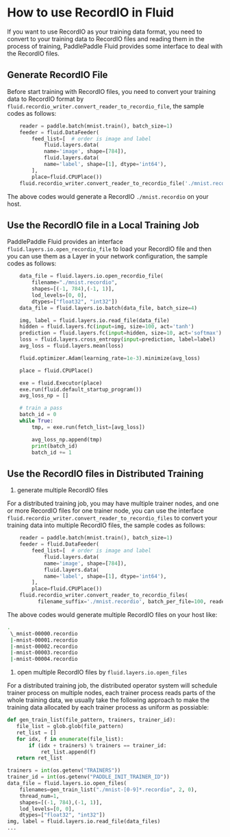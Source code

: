 # How to use RecordIO in Fluid

If you want to use RecordIO as your training data format, you need to convert to your training data
to RecordIO files and reading them in the process of training, PaddlePaddle Fluid provides some
interface to deal with the RecordIO files.

## Generate RecordIO File

Before start training with RecordIO files, you need to convert your training data
to RecordIO format by `fluid.recordio_writer.convert_reader_to_recordio_file`, the sample codes
as follows:

```python
    reader = paddle.batch(mnist.train(), batch_size=1)
    feeder = fluid.DataFeeder(
        feed_list=[  # order is image and label
            fluid.layers.data(
            name='image', shape=[784]),
            fluid.layers.data(
            name='label', shape=[1], dtype='int64'),
        ],
        place=fluid.CPUPlace())
    fluid.recordio_writer.convert_reader_to_recordio_file('./mnist.recordio', reader, feeder)
```

The above codes would generate a RecordIO `./mnist.recordio` on your host.

## Use the RecordIO file in a Local Training Job

PaddlePaddle Fluid provides an interface `fluid.layers.io.open_recordio_file` to load your RecordIO file
and then you can use them as a Layer in your network configuration, the sample codes as follows:

```python
    data_file = fluid.layers.io.open_recordio_file(
        filename="./mnist.recordio",
        shapes=[(-1, 784),(-1, 1)],
        lod_levels=[0, 0],
        dtypes=["float32", "int32"])
    data_file = fluid.layers.io.batch(data_file, batch_size=4)

    img, label = fluid.layers.io.read_file(data_file)
    hidden = fluid.layers.fc(input=img, size=100, act='tanh')
    prediction = fluid.layers.fc(input=hidden, size=10, act='softmax')
    loss = fluid.layers.cross_entropy(input=prediction, label=label)
    avg_loss = fluid.layers.mean(loss)

    fluid.optimizer.Adam(learning_rate=1e-3).minimize(avg_loss)

    place = fluid.CPUPlace()

    exe = fluid.Executor(place)
    exe.run(fluid.default_startup_program())
    avg_loss_np = []

    # train a pass
    batch_id = 0
    while True:
        tmp, = exe.run(fetch_list=[avg_loss])

        avg_loss_np.append(tmp)
        print(batch_id)
        batch_id += 1
```

## Use the RecordIO files in Distributed Training

1. generate multiple RecordIO files

For a distributed training job, you may have multiple trainer nodes,
and one or more RecordIO files for one trainer node, you can use the interface
`fluid.recordio_writer.convert_reader_to_recordio_files` to convert your training data
into multiple RecordIO files, the sample codes as follows:

```python
    reader = paddle.batch(mnist.train(), batch_size=1)
    feeder = fluid.DataFeeder(
        feed_list=[  # order is image and label
            fluid.layers.data(
            name='image', shape=[784]),
            fluid.layers.data(
            name='label', shape=[1], dtype='int64'),
        ],
        place=fluid.CPUPlace())
    fluid.recordio_writer.convert_reader_to_recordio_files(
          filename_suffix='./mnist.recordio', batch_per_file=100, reader, feeder)
```

The above codes would generate multiple RecordIO files on your host like:

```bash
.
 \_mnist-00000.recordio
 |-mnist-00001.recordio
 |-mnist-00002.recordio
 |-mnist-00003.recordio
 |-mnist-00004.recordio
```

1. open multiple RecordIO files by `fluid.layers.io.open_files`

For a distributed training job, the distributed operator system will schedule trainer process on multiple nodes,
each trainer process reads parts of the whole training data, we usually take the following approach to make the training
data allocated by each trainer process as uniform as possiable:

```python
def gen_train_list(file_pattern, trainers, trainer_id):
   file_list = glob.glob(file_pattern)
   ret_list = []
   for idx, f in enumerate(file_list):
       if (idx + trainers) % trainers == trainer_id:
           ret_list.append(f)
   return ret_list

trainers = int(os.getenv("TRAINERS"))
trainer_id = int(os.getenv("PADDLE_INIT_TRAINER_ID"))
data_file = fluid.layers.io.open_files(
    filenames=gen_train_list("./mnist-[0-9]*.recordio", 2, 0),
    thread_num=1,
    shapes=[(-1, 784),(-1, 1)],
    lod_levels=[0, 0],
    dtypes=["float32", "int32"])
img, label = fluid.layers.io.read_file(data_files)
...
```
